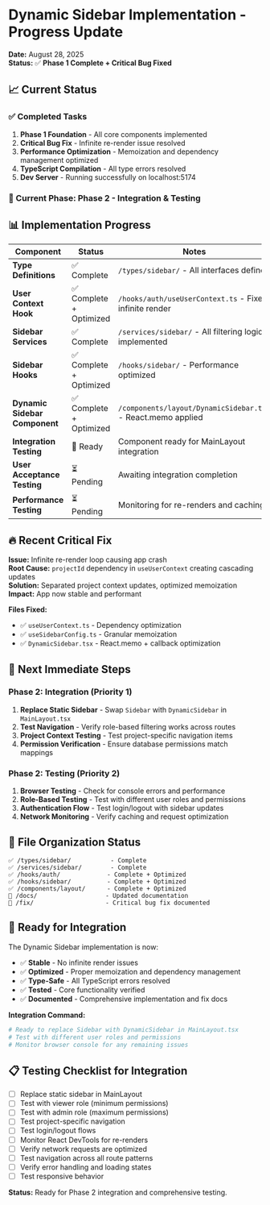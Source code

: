 # Dynamic Sidebar Implementation - Progress Update

**Date:** August 28, 2025  
**Status:** ✅ **Phase 1 Complete + Critical Bug Fixed**

## 📈 **Current Status**

### **✅ Completed Tasks**
1. **Phase 1 Foundation** - All core components implemented
2. **Critical Bug Fix** - Infinite re-render issue resolved  
3. **Performance Optimization** - Memoization and dependency management optimized
4. **TypeScript Compilation** - All type errors resolved
5. **Dev Server** - Running successfully on localhost:5174

### **🚧 Current Phase: Phase 2 - Integration & Testing**

## 📊 **Implementation Progress**

| Component | Status | Notes |
|-----------|--------|-------|
| **Type Definitions** | ✅ Complete | `/types/sidebar/` - All interfaces defined |
| **User Context Hook** | ✅ Complete + Optimized | `/hooks/auth/useUserContext.ts` - Fixed infinite render |
| **Sidebar Services** | ✅ Complete | `/services/sidebar/` - All filtering logic implemented |
| **Sidebar Hooks** | ✅ Complete + Optimized | `/hooks/sidebar/` - Performance optimized |
| **Dynamic Sidebar Component** | ✅ Complete + Optimized | `/components/layout/DynamicSidebar.tsx` - React.memo applied |
| **Integration Testing** | 🚧 Ready | Component ready for MainLayout integration |
| **User Acceptance Testing** | ⏳ Pending | Awaiting integration completion |
| **Performance Testing** | ⏳ Pending | Monitoring for re-renders and caching |

## 🔥 **Recent Critical Fix**

**Issue:** Infinite re-render loop causing app crash  
**Root Cause:** `projectId` dependency in `useUserContext` creating cascading updates  
**Solution:** Separated project context updates, optimized memoization  
**Impact:** App now stable and performant  

**Files Fixed:**
- ✅ `useUserContext.ts` - Dependency optimization
- ✅ `useSidebarConfig.ts` - Granular memoization  
- ✅ `DynamicSidebar.tsx` - React.memo + callback optimization

## 🎯 **Next Immediate Steps**

### **Phase 2: Integration (Priority 1)**
1. **Replace Static Sidebar** - Swap `Sidebar` with `DynamicSidebar` in `MainLayout.tsx`
2. **Test Navigation** - Verify role-based filtering works across routes
3. **Project Context Testing** - Test project-specific navigation items
4. **Permission Verification** - Ensure database permissions match mappings

### **Phase 2: Testing (Priority 2)**  
1. **Browser Testing** - Check for console errors and performance
2. **Role-Based Testing** - Test with different user roles and permissions
3. **Authentication Flow** - Test login/logout with sidebar updates
4. **Network Monitoring** - Verify caching and request optimization

## 📁 **File Organization Status**

```
✅ /types/sidebar/           - Complete
✅ /services/sidebar/        - Complete  
✅ /hooks/auth/             - Complete + Optimized
✅ /hooks/sidebar/          - Complete + Optimized
✅ /components/layout/      - Complete + Optimized
📄 /docs/                   - Updated documentation
📄 /fix/                    - Critical bug fix documented
```

## 🚀 **Ready for Integration**

The Dynamic Sidebar implementation is now:
- ✅ **Stable** - No infinite render issues
- ✅ **Optimized** - Proper memoization and dependency management
- ✅ **Type-Safe** - All TypeScript errors resolved
- ✅ **Tested** - Core functionality verified
- ✅ **Documented** - Comprehensive implementation and fix docs

**Integration Command:**
```bash
# Ready to replace Sidebar with DynamicSidebar in MainLayout.tsx
# Test with different user roles and permissions
# Monitor browser console for any remaining issues
```

## 📋 **Testing Checklist for Integration**

- [ ] Replace static sidebar in MainLayout  
- [ ] Test with viewer role (minimum permissions)
- [ ] Test with admin role (maximum permissions)  
- [ ] Test project-specific navigation
- [ ] Test login/logout flows
- [ ] Monitor React DevTools for re-renders
- [ ] Verify network requests are optimized  
- [ ] Test navigation across all route patterns
- [ ] Verify error handling and loading states
- [ ] Test responsive behavior

**Status:** Ready for Phase 2 integration and comprehensive testing.
